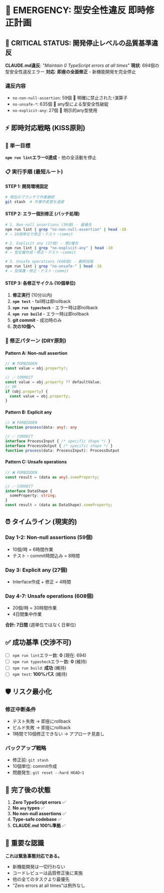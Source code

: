 # 🚨 EMERGENCY: 型安全性違反 即時修正計画

## 🔴 CRITICAL STATUS: 開発停止レベルの品質基準違反

**CLAUDE.md違反**: "*Maintain 0 TypeScript errors at all times*"
**現状**: 694個の型安全性違反エラー
**対応**: **即座の全面修正** - 新機能開発を完全停止

### 違反内容
- `no-non-null-assertion`: 59個 🚫 明確に禁止された`!`演算子
- `no-unsafe-*`: 635個 🚫 any型による型安全性破綻
- `no-explicit-any`: 27個 🚫 明示的any型使用

## ⚡ 即時対応戦略 (KISS原則)

### 🎯 単一目標
**`npm run lint`エラー0達成** - 他の全活動を停止

### 📋 実行手順 (最短ルート)

#### STEP 1: 開発環境固定
```bash
# 現在のブランチで作業継続
git stash  # 作業中変更を退避
```

#### STEP 2: エラー個別修正 (バッチ処理)
```bash
# 1. Non-null assertions (59個) - 最優先
npm run lint | grep "no-non-null-assertion" | head -10
# → 10個単位で修正・テスト・commit

# 2. Explicit any (27個) - 第2優先  
npm run lint | grep "no-explicit-any" | head -10
# → 型定義作成・修正・テスト・commit

# 3. Unsafe operations (608個) - 最終段階
npm run lint | grep "no-unsafe-" | head -10
# → 型保護・修正・テスト・commit
```

#### STEP 3: 各修正サイクル (10個単位)
1. **修正実行** (10分以内)
2. **`npm test`** - fail時は即rollback
3. **`npm run typecheck`** - エラー時は即rollback  
4. **`npm run build`** - エラー時は即rollback
5. **git commit** - 成功時のみ
6. **次の10個へ**

### 🔧 修正パターン (DRY原則)

#### Pattern A: Non-null assertion
```typescript
// ❌ FORBIDDEN
const value = obj.property!;

// ✅ CORRECT
const value = obj.property ?? defaultValue;
// OR
if (obj.property) {
  const value = obj.property;
}
```

#### Pattern B: Explicit any
```typescript
// ❌ FORBIDDEN
function process(data: any): any

// ✅ CORRECT  
interface ProcessInput { /* specific shape */ }
interface ProcessOutput { /* specific shape */ }
function process(data: ProcessInput): ProcessOutput
```

#### Pattern C: Unsafe operations
```typescript
// ❌ FORBIDDEN
const result = (data as any).someProperty;

// ✅ CORRECT
interface DataShape {
  someProperty: string;
}
const result = (data as DataShape).someProperty;
```

## ⏰ タイムライン (現実的)

### Day 1-2: Non-null assertions (59個)
- 10個/時 = 6時間作業
- テスト・commit時間込み = 8時間

### Day 3: Explicit any (27個)  
- Interface作成 + 修正 = 4時間

### Day 4-7: Unsafe operations (608個)
- 20個/時 = 30時間作業
- 4日間集中作業

**合計: 7日間** (週単位ではなく日単位)

## ✅ 成功基準 (交渉不可)

- [ ] `npm run lint`エラー数: **0** (現在: 694)
- [ ] `npm run typecheck`エラー数: **0** (維持)
- [ ] `npm run build`: **成功** (維持)
- [ ] `npm test`: **100%パス** (維持)

## 🛡️ リスク最小化

### 修正中断条件
- テスト失敗 → 即座にrollback
- ビルド失敗 → 即座にrollback  
- 1時間で10個修正できない → アプローチ見直し

### バックアップ戦略
- 修正前: `git stash`
- 10個単位: commit作成
- 問題発生: `git reset --hard HEAD~1`

## 🎯 完了後の状態

1. **Zero TypeScript errors** ✅
2. **No `any` types** ✅  
3. **No non-null assertions** ✅
4. **Type-safe codebase** ✅
5. **CLAUDE.md 100%準拠** ✅

## 📢 重要な認識

**これは緊急事態対応である。**
- 新機能開発は一切行わない
- コードレビューは品質修正後に実施
- 他の全てのタスクより最優先
- "Zero errors at all times"は例外なし